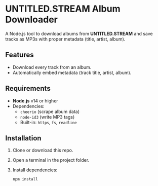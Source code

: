 # UNTITLED.STREAM Album Downloader

A Node.js tool to download albums from **UNTITLED.STREAM** and save tracks as MP3s with proper metadata (title, artist, album).

## Features

- Download every track from an album.
- Automatically embed metadata (track title, artist, album).

## Requirements

- **Node.js** v14 or higher
- Dependencies:
  - `cheerio` (scrape album data)
  - `node-id3` (write MP3 tags)
  - Built-in: `https`, `fs`, `readline`

## Installation

1. Clone or download this repo.
2. Open a terminal in the project folder.
3. Install dependencies:

   ```bash
   npm install
